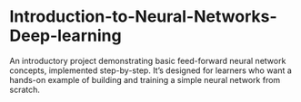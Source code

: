 # Introduction-to-Neural-Networks-Deep-learning
An introductory project demonstrating basic feed-forward neural network concepts, implemented step-by-step.   It’s designed for learners who want a hands-on example of building and training a simple neural network from scratch.
